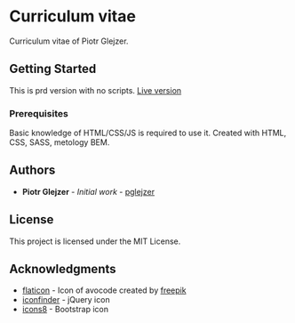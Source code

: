 # Curriculum vitae

Curriculum vitae of Piotr Glejzer.

## Getting Started

This is prd version with no scripts.
[Live version ](https://pglejzer.github.io/cv/)

### Prerequisites

Basic knowledge of HTML/CSS/JS is required to use it.
Created with HTML, CSS, SASS, metology BEM.

## Authors

* **Piotr Glejzer** - *Initial work* - [pglejzer](https://github.com/pglejzer)

## License

This project is licensed under the MIT License.

## Acknowledgments

* [flaticon](https://www.flaticon.com/free-icon/avocado_184517) - Icon of avocode created by [freepik](https://www.flaticon.com/authors/freepik)
* [iconfinder](https://www.iconfinder.com/icons/282807/jquery_icon) - jQuery icon
* [icons8](https://pl.icons8.com/icon/set/bootstrap/all) - Bootstrap icon
